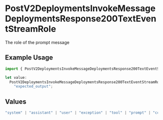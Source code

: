 # PostV2DeploymentsInvokeMessageDeploymentsResponse200TextEventStreamRole

The role of the prompt message

## Example Usage

```typescript
import { PostV2DeploymentsInvokeMessageDeploymentsResponse200TextEventStreamRole } from "orq-poc-typescript/models/operations";

let value:
  PostV2DeploymentsInvokeMessageDeploymentsResponse200TextEventStreamRole =
    "expected_output";
```

## Values

```typescript
"system" | "assistant" | "user" | "exception" | "tool" | "prompt" | "correction" | "expected_output"
```